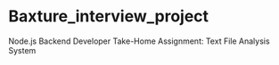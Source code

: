 # Baxture_interview_project
Node.js Backend Developer Take-Home Assignment: Text File Analysis System
